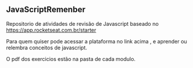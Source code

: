 ## JavaScriptRemenber
Repositorio de atividades de revisão de Javascript baseado no https://app.rocketseat.com.br/starter


Para quem quiser pode acessar a plataforma no link acima , e aprender ou relembra conceitos de javascript. 

O pdf dos exercicios estão na pasta de cada modulo.
